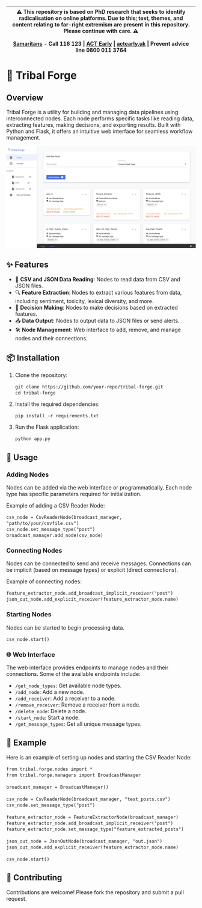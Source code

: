 | :warning: This repository is based on PhD research that seeks to identify radicalisation on online platforms. Due to this; text, themes, and content relating to far-right extremism are present in this repository. Please continue with care. :warning:   <br />  <br />  [Samaritans](http://www.samaritans.org) - Call 116 123 \| [ACT Early](https://www.act.campaign.gov.uk) \| [actearly.uk](https://www.actearly.uk) \| Prevent advice line 0800 011 3764|
| --- |

# 🗿 Tribal Forge

## Overview

Tribal Forge is a utility for building and managing data pipelines using interconnected nodes. Each node performs specific tasks like reading data, extracting features, making decisions, and exporting results. Built with Python and Flask, it offers an intuitive web interface for seamless workflow management.

![Tribal Forge Screenshot](screenshot_1.png)

## ✨ Features

- 📄 **CSV and JSON Data Reading**: Nodes to read data from CSV and JSON files.
- 🔍 **Feature Extraction**: Nodes to extract various features from data, including sentiment, toxicity, lexical diversity, and more.
- 🧠 **Decision Making**: Nodes to make decisions based on extracted features.
- 📤 **Data Output**: Nodes to output data to JSON files or send alerts.
- 🛠️ **Node Management**: Web interface to add, remove, and manage nodes and their connections.

## 📦 Installation

1. Clone the repository:
    ```
    git clone https://github.com/your-repo/tribal-forge.git
    cd tribal-forge
    ```

2. Install the required dependencies:
    ```
   pip install -r requirements.txt
    ```

4. Run the Flask application:
    ```
   python app.py
    ```

## 🚀 Usage

### Adding Nodes

Nodes can be added via the web interface or programmatically. Each node type has specific parameters required for initialization.

Example of adding a CSV Reader Node:
```
csv_node = CsvReaderNode(broadcast_manager, "path/to/your/csvfile.csv")
csv_node.set_message_type("post")
broadcast_manager.add_node(csv_node)
```

### Connecting Nodes

Nodes can be connected to send and receive messages. Connections can be implicit (based on message types) or explicit (direct connections).

Example of connecting nodes:
```
feature_extractor_node.add_broadcast_implicit_receiver("post")
json_out_node.add_explicit_receiver(feature_extractor_node.name)
```

### Starting Nodes

Nodes can be started to begin processing data.
```
csv_node.start()
```

### 🌐 Web Interface

The web interface provides endpoints to manage nodes and their connections. Some of the available endpoints include:

- ```/get_node_types```: Get available node types.
- ```/add_node```: Add a new node.
- ```/add_receiver```: Add a receiver to a node.
- ```/remove_receiver```: Remove a receiver from a node.
- ```/delete_node```: Delete a node.
- ```/start_node```: Start a node.
- ```/get_message_types```: Get all unique message types.

## 📝 Example

Here is an example of setting up nodes and starting the CSV Reader Node:
```
from tribal.forge.nodes import *
from tribal.forge.managers import BroadcastManager

broadcast_manager = BroadcastManager()

csv_node = CsvReaderNode(broadcast_manager, "test_posts.csv")
csv_node.set_message_type("post")

feature_extractor_node = FeatureExtractorNode(broadcast_manager)
feature_extractor_node.add_broadcast_implicit_receiver("post")
feature_extractor_node.set_message_type("feature_extracted_posts")

json_out_node = JsonOutNode(broadcast_manager, "out.json")
json_out_node.add_explicit_receiver(feature_extractor_node.name)

csv_node.start()
```

## 🤝 Contributing

Contributions are welcome! Please fork the repository and submit a pull request.
